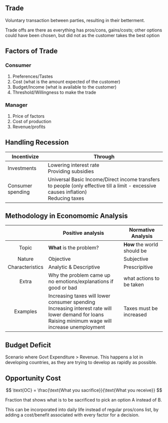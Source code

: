 ## Trade

Voluntary transaction between parties, resulting in their betterment.

Trade offs are there as everything has pros/cons, gains/costs; other options could have been chosen, but did not as the customer takes the best option

## Factors of Trade

### Consumer

1. Preferences/Tastes
2. Cost (what is the amount expected of the customer)
3. Budget/Income (what is available to the customer)
4. Threshold/Willingness to make the trade

### Manager

1. Price of factors
2. Cost of production
3. Revenue/profits

## Handling Recession

| Incentivize       | Through                                                      |
| ----------------- | ------------------------------------------------------------ |
| Investments       | Lowering interest rate<br/>Providing subsidies               |
| Consumer spending | Universal Basic Income/Direct income transfers to people (only effective till a limit - excessive causes inflation)<br/>Reducing taxes |


## Methodology in Economomic Analysis

|                 | Positive analysis                                            | Normative Analysis       |
| :-------------: | ------------------------------------------------------------ | ------------------------ |
|      Topic      | **What** is the problem?                                          | **How** the world should be  |
|     Nature      | Objective                                                    | Subjective               |
| Characteristics | Analytic & Descriptive                                     | Prescripitive            |
|      Extra      | Why the problem came up<br />no emotions/explanations if good or bad | what actions to be taken |
|    Examples     | Increasing taxes will lower consumer spending<br />Increasing interest rate will lower demand for loans<br />Raising minimum wage will increase unemployment | Taxes must be increased  |

## Budget Deficit

Scenario where Govt Expenditure > Revenue. This happens a lot in developing countries, as they are trying to develop as rapidly as possible.

## Opportunity Cost

$$
\text{OC} = \frac{\text{What you sacrifice}}{\text{What you receive}}
$$

Fraction that shows what is to be sacrificed to pick an option A instead of B.

This can be incorporated into daily life instead of regular pros/cons list, by adding a cost/benefit associated with every factor for a decision.
